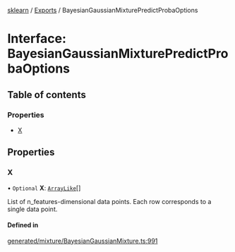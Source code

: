 [sklearn](../readme.md) / [Exports](../modules.md) / BayesianGaussianMixturePredictProbaOptions

# Interface: BayesianGaussianMixturePredictProbaOptions

## Table of contents

### Properties

- [X](BayesianGaussianMixturePredictProbaOptions.md#x)

## Properties

### X

• `Optional` **X**: [`ArrayLike`](../modules.md#arraylike)[]

List of n\_features-dimensional data points. Each row corresponds to a single data point.

#### Defined in

[generated/mixture/BayesianGaussianMixture.ts:991](https://github.com/transitive-bullshit/scikit-learn-ts/blob/367336a/packages/sklearn/src/generated/mixture/BayesianGaussianMixture.ts#L991)
